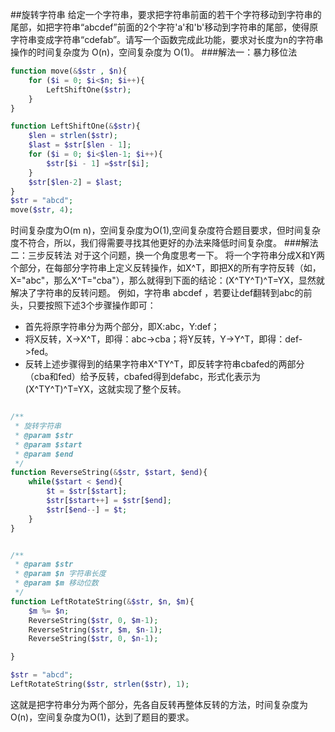 ##旋转字符串
给定一个字符串，要求把字符串前面的若干个字符移动到字符串的尾部，如把字符串“abcdef”前面的2个字符'a'和'b'移动到字符串的尾部，使得原字符串变成字符串“cdefab”。请写一个函数完成此功能，要求对长度为n的字符串操作的时间复杂度为 O(n)，空间复杂度为 O(1)。
###解法一：暴力移位法
```php
function move(&$str , $n){
    for ($i = 0; $i<$n; $i++){
        LeftShiftOne($str);
    }
}

function LeftShiftOne(&$str){
    $len = strlen($str);
    $last = $str[$len - 1];
    for ($i = 0; $i<$len-1; $i++){
        $str[$i - 1] =$str[$i];
    }
    $str[$len-2] = $last;
}
$str = "abcd";
move($str, 4);

```
时间复杂度为O(m n)，空间复杂度为O(1),空间复杂度符合题目要求，但时间复杂度不符合，所以，我们得需要寻找其他更好的办法来降低时间复杂度。
###解法二：三步反转法
对于这个问题，换一个角度思考一下。
将一个字符串分成X和Y两个部分，在每部分字符串上定义反转操作，如X^T，即把X的所有字符反转（如，X="abc"，那么X^T="cba"），那么就得到下面的结论：(X^TY^T)^T=YX，显然就解决了字符串的反转问题。
例如，字符串 abcdef ，若要让def翻转到abc的前头，只要按照下述3个步骤操作即可：
- 首先将原字符串分为两个部分，即X:abc，Y:def；
- 将X反转，X->X^T，即得：abc->cba；将Y反转，Y->Y^T，即得：def->fed。
- 反转上述步骤得到的结果字符串X^TY^T，即反转字符串cbafed的两部分（cba和fed）给予反转，cbafed得到defabc，形式化表示为(X^TY^T)^T=YX，这就实现了整个反转。
```php

/**
 * 旋转字符串
 * @param $str
 * @param $start
 * @param $end
 */
function ReverseString(&$str, $start, $end){
    while($start < $end){
        $t = $str[$start];
        $str[$start++] = $str[$end];
        $str[$end--] = $t;
    }
}


/**
 * @param $str
 * @param $n 字符串长度
 * @param $m 移动位数
 */
function LeftRotateString(&$str, $n, $m){
    $m %= $n;
    ReverseString($str, 0, $m-1);
    ReverseString($str, $m, $n-1);
    ReverseString($str, 0, $n-1);

}

$str = "abcd";
LeftRotateString($str, strlen($str), 1);
```

这就是把字符串分为两个部分，先各自反转再整体反转的方法，时间复杂度为O(n)，空间复杂度为O(1)，达到了题目的要求。